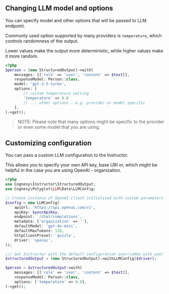 ## Changing LLM model and options

You can specify model and other options that will be passed to LLM endpoint.

Commonly used option supported by many providers is `temperature`, which controls randomness of the output.

Lower values make the output more deterministic, while higher values make it more random.

```php
<?php
$person = (new StructuredOutput)->with(
    messages: [['role' => 'user', 'content' => $text]],
    responseModel: Person::class,
    model: 'gpt-3.5-turbo',
    options: [
        // custom temperature setting
        'temperature' => 0.0
        // ... other options - e.g. provider or model specific
    ],
)->get();
```

> NOTE: Please note that many options might be specific to the provider or even some model that you are using.

## Customizing configuration

You can pass a custom LLM configuration to the Instructor.

This allows you to specify your own API key, base URI or,
which might be helpful in the case you are using OpenAI - organization.

```php
<?php
use Cognesy\Instructor\StructuredOutput;
use Cognesy\Polyglot\LLM\Data\LLMConfig;

// Create instance of OpenAI client initialized with custom parameters
$config = new LLMConfig(
    apiUrl: 'https://api.openai.com/v1',
    apiKey: $yourApiKey,
    endpoint: '/chat/completions',
    metadata: ['organization' => ''],
    defaultModel: 'gpt-4o-mini',
    defaultMaxTokens: 128,
    httpClientPreset: 'guzzle',
    driver: 'openai',
));

/// Get Instructor with the default configuration overridden with your own
$structuredOutput = (new StructuredOutput)->withLLMConfig($driver);

$person = $structuredOutput->with(
    messages: [['role' => 'user', 'content' => $text]],
    responseModel: Person::class,
    options: ['temperature' => 0.0],
)->get();
```
